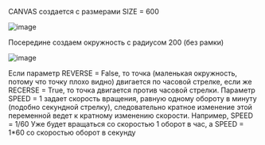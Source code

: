 CANVAS создается с размерами SIZE = 600

![image](https://user-images.githubusercontent.com/58771506/154855472-0b09d301-580b-4d65-b741-641d001b38d0.png)

Посередине создаем окружность с радиусом 200 (без рамки)

![image](https://user-images.githubusercontent.com/58771506/154855498-50479c95-a753-4f0e-9b70-3118e65b5f64.png)

Если параметр REVERSE = False, то точка (маленькая окружность, потому что точку плохо видно) двигается по часовой стрелке, если же RECERSE = True,  то точка двигается против часовой стрелки.
Параметр SPEED = 1 задает скорость вращения, равную одному обороту в минуту (подобно секундной стрелку), следовательно кратное изменение этой переменной ведет к кратному изменению скорости.
Например, SPEED = 1/60 Уже будет вращаться со скоростью 1 оборот в час, а SPEED = 1*60  со скоростью оборот в секунду

